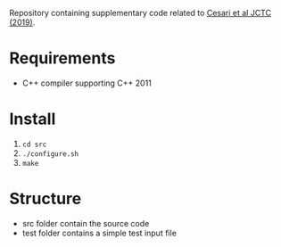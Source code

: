 Repository containing supplementary code related to [Cesari et al JCTC (2019)](https://doi.org/10.1021/acs.jctc.9b00206).

# Requirements
- C++ compiler supporting C++ 2011

# Install
1. `cd src`
2. `./configure.sh`
3. `make`
 
# Structure
 - src folder contain the source code
 - test folder contains a simple test input file
